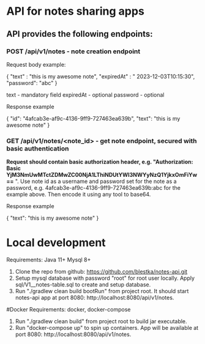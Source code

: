 # API for notes sharing apps

## API provides the following endpoints:


### POST /api/v1/notes - note creation endpoint

Request body example:

{
"text" : "this is my awesome note",
"expiredAt" : " 2023-12-03T10:15:30",
"password": "abc"
}

text - mandatory field
expiredAt - optional
password - optional

Response example

{
"id": "4afcab3e-af9c-4136-9ff9-727463ea639b",
"text": "this is my awesome note"
}

### GET /api/v1/notes/<note_id> - get note endpoint, secured with basic authentication

**Request should contain basic authorization header, e.g. "Authorization: Basic YjM3NmUwMTctZDMwZC00NjA1LThiNDUtYWI3NWYyNzQ1YjkxOmFiYw==**
". Use note id as a username and password set for the note as a password, e.g. 4afcab3e-af9c-4136-9ff9-727463ea639b:abc for the example above. Then encode it using any tool to base64.

Response example

{
"text": "this is my awesome note"
}

# Local development

Requirements: 
Java 11+
Mysql 8+

1. Clone the repo from github: https://github.com/blestka/notes-api.git
2. Setup mysql database with password "root" for root user locally. Apply sql/V1__notes-table.sql to create and setup database.
3. Run "./gradlew clean build bootRun" from project root. It should start notes-api app at port 8080: http://localhost:8080/api/v1/notes.

#Docker
Requirements: docker, docker-compose

1. Run "./gradlew clean build" from project root to build jar executable.
2. Run "docker-compose up" to spin up containers. App will be available at port 8080: http://localhost:8080/api/v1/notes.







